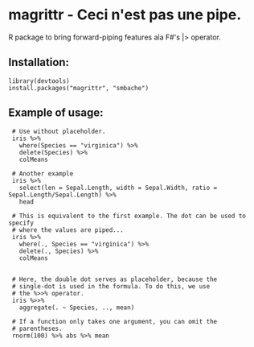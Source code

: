 magrittr -  Ceci n'est pas une pipe.
====================================

R package to bring forward-piping features ala F#'s |> operator.

Installation:
-------------

    library(devtools)
    install.packages("magrittr", "smbache")

Example of usage:
------

     # Use without placeholder.
     iris %>%
       where(Species == "virginica") %>%
       delete(Species) %>%
       colMeans
      
     # Another example  
     iris %>%
       select(len = Sepal.Length, width = Sepal.Width, ratio = Sepal.Length/Sepal.Length) %>%
       head
       
     # This is equivalent to the first example. The dot can be used to specify
     # where the values are piped...
     iris %>%
       where(., Species == "virginica") %>%
       delete(., Species) %>%
       colMeans
       
        
     # Here, the double dot serves as placeholder, because the 
     # single-dot is used in the formula. To do this, we use
     # the %>>% operator.
     iris %>>%
       aggregate(. ~ Species, .., mean)
       
     # If a function only takes one argument, you can omit the 
     # parentheses.
     rnorm(100) %>% abs %>% mean
       
       
       
    
